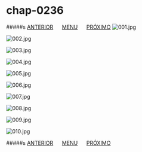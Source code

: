 # chap-0236
#####s [ANTERIOR](/chap-0235/readme.md)&nbsp;&nbsp;&nbsp;&nbsp;&nbsp;&nbsp;[MENU](/readme.md)&nbsp;&nbsp;&nbsp;&nbsp;&nbsp;&nbsp;[PRÓXIMO](/chap-0237/readme.md)
![001.jpg](001.jpg)

![002.jpg](002.jpg)

![003.jpg](003.jpg)

![004.jpg](004.jpg)

![005.jpg](005.jpg)

![006.jpg](006.jpg)

![007.jpg](007.jpg)

![008.jpg](008.jpg)

![009.jpg](009.jpg)

![010.jpg](010.jpg)

#####s [ANTERIOR](/chap-0235/readme.md)&nbsp;&nbsp;&nbsp;&nbsp;&nbsp;&nbsp;[MENU](/readme.md)&nbsp;&nbsp;&nbsp;&nbsp;&nbsp;&nbsp;[PRÓXIMO](/chap-0237/readme.md)
